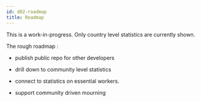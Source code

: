 ```yaml
---
id: d02-roadmap
title: Roadmap
---
```


This is a work-in-progress. Only country level statistics are currently shown.

The rough roadmap :

- publish public repo for other developers

- drill down to community level statistics

- connect to statistics on essential workers.

- support community driven mourning
